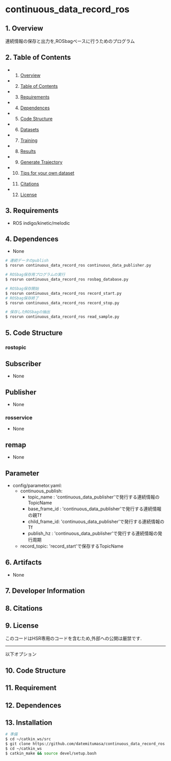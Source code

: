 # continuous_data_record_ros

##  1. <a name='Overview'></a>Overview
連続情報の保存と出力を,ROSbagベースに行うためのプログラム
##  2. <a name='TableofContents'></a>Table of Contents
<!-- vscode-markdown-toc -->
* 1. [Overview](#Overview)
* 2. [Table of Contents](#TableofContents)
* 3. [Requirements](#Requirements)
* 4. [Dependences](#Dependences)
* 5. [Code Structure](#CodeStructure)
* 6. [Datasets](#Datasets)
* 7. [Training](#Training)
* 8. [Results](#Training)
* 9. [Generate Trajectory](#GenerateTrajectory)
* 10. [Tips for your own dataset](#TipsforyourownDataset)
* 11. [Citations](#Citations)
* 12. [License](#Requirement)

<!-- vscode-markdown-toc-config
	numbering=true
	autoSave=true
	/vscode-markdown-toc-config -->
<!-- /vscode-markdown-toc -->


##  3. <a name='Requirements'></a>Requirements
- ROS indigo/kinetic/melodic
##  4. <a name='Dependences'></a>Dependences
* None

```bash  
# 連続データのpublish  
$ rosrun continuous_data_record_ros continuous_data_publisher.py  
```

```bash
# ROSbag保存用プログラムの実行
$ rosrun continuous_data_record_ros rosbag_database.py  
```

```bash
# ROSbag保存開始
$ rosrun continuous_data_record_ros record_start.py  
# ROSbag保存終了
$ rosrun continuous_data_record_ros record_stop.py  
```

```bash
# 保存したROSbagの抽出
$ rosrun continuous_data_record_ros read_sample.py  
```


##  5. <a name='Code Structure'></a>Code Structure
### rostopic
## Subscriber
* None  
## Publisher
* None  
### rosservice
* None  
## remap
* None  
## Parameter
* config/parametor.yaml:  
    - continuous_publish:  
        - topic_name    : 'continuous_data_publisher'で発行する連続情報のTopicName  
        - base_frame_id : 'continuous_data_publisher'で発行する連続情報の親Tf  
        - child_frame_id: 'continuous_data_publisher'で発行する連続情報のTf  
        - publish_hz    : 'continuous_data_publisher'で発行する連続情報の発行周期  
    - record_topic: 'record_start'で保存するTopicName  
##  6. <a name='Artifacts'></a>Artifacts
- None
### 

##  7. <a name='DeveloperInformation'></a>Developer Information


##  8. <a name='Citations'></a>Citations


##  9. <a name='License'></a>License
このコードはHSR専用のコードを含むため,外部への公開は厳禁です.

---
以下オプション

##  10. <a name='CodeStructure'></a>Code Structure

##  11. <a name='Requirement'></a>Requirement

##  12. <a name='Dependences'></a>Dependences

##  13. <a name='Installation'></a>Installation

```bash
# 準備   
$ cd ~/catkin_ws/src
$ git clone https://github.com/datemitumasa/continuous_data_record_ros.git
$ cd ~/catkin_ws
$ catkin_make && source devel/setup.bash
```
